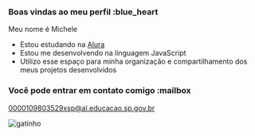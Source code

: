 ### Boas vindas ao meu perfil :blue_heart

Meu nome é Michele

- Estou estudando na [Alura](https://www.alura.com.br)
- Estou me desenvolvendo na linguagem JavaScript
- Utilizo esse espaço para minha organização e compartilhamento dos meus projetos desenvolvidos

### Você pode entrar em contato comigo :mailbox

0000109803529xsp@al.educacao.sp.gov.br

![gatinho](https://media.tenor.com/-tquk_v-Y_YAAAAM/emy-d%C3%A9part.gif)
